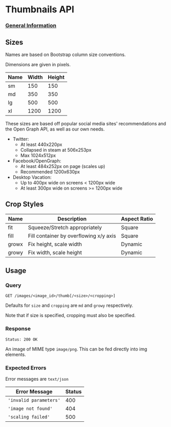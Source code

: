 # Thumbnails API

### [General Information](./README.md)

## Sizes

Names are based on Bootstrap column size conventions.

Dimensions are given in pixels.

| Name | Width | Height |
|------|-------|--------|
| sm   | 150   | 150    |
| md   | 350   | 350    |
| lg   | 500   | 500    |
| xl   | 1200  | 1200   |

These sizes are based off popular social media sites' recommendations
and the Open Graph API, as well as our own needs.

- Twitter:
	- At least 440x220px
	- Collapsed in steam at 506x253px
	- Max 1024x512px
- Facebook/OpenGraph:
	- At least 484x252px on page (scales up)
	- Recommended 1200x630px
- Desktop Vacation:
    - Up to 400px wide on screens < 1200px wide
	- At least 300px wide on screens >= 1200px wide

## Crop Styles

| Name  | Description                            | Aspect Ratio |
|-------|----------------------------------------|--------------|
| fit   | Squeeze/Stretch appropriately          | Square       |
| fill  | Fill container by overflowing x/y axis | Square       |
| growx | Fix height, scale width                | Dynamic      |
| growy | Fix width, scale height                | Dynamic      |

## Usage

### Query

`GET /images/<image_id>/thumb[/<size>/<cropping>]`

Defaults for `size` and `cropping` are `md` and `growy` respectively.

Note that if size is specified, cropping must also be specified.

### Response

`Status: 200 OK`

An image of MIME type `image/png`. This can be fed directly into img elements.

### Expected Errors

Error messages are `text/json`

| Error Message          | Status |
|------------------------|--------|
| `'invalid parameters'` |   400  |
| `'image not found'`    |   404  |
| `'scaling failed'`     |   500  |
